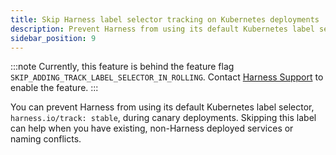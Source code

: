 ```yaml
---
title: Skip Harness label selector tracking on Kubernetes deployments
description: Prevent Harness from using its default Kubernetes label selector during canary deployments.
sidebar_position: 9
---
```


:::note
Currently, this feature is behind the feature flag `SKIP_ADDING_TRACK_LABEL_SELECTOR_IN_ROLLING`. Contact [Harness Support](mailto:support@harness.io) to enable the feature. 
:::

You can prevent Harness from using its default Kubernetes label selector, `harness.io/track: stable`, during canary deployments. Skipping this label can help when you have existing, non-Harness deployed services or naming conflicts. 
